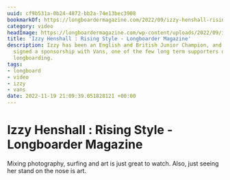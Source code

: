 ```yaml
---
uuid: cf9b531a-0b24-4872-bb2a-74e13bec3908
bookmarkOf: https://longboardermagazine.com/2022/09/izzy-henshall-rising-style/
category: video
headImage: https://longboardermagazine.com/wp-content/uploads/2022/09/izz-henshall-header.jpg
title: 'Izzy Henshall : Rising Style - Longboarder Magazine'
description: Izzy has been an English and British Junior Champion, and has recently
  signed a sponsorship with Vans, one of the few long term supporters of professional
  longboarding.
tags:
- longboard
- video
- izzy
- vans
date: 2022-11-19 21:09:39.051828121 +00:00
---
```

# Izzy Henshall : Rising Style - Longboarder Magazine

Mixing photography, surfing and art is just great to watch. Also, just seeing her stand on the nose is art.
